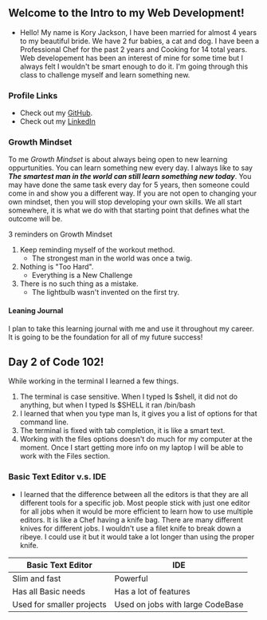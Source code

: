 ## Welcome to the Intro to my Web Development!

   * Hello! My name is Kory Jackson, I have been married for almost 4 years to my beautiful bride. We have 2 fur babies, a cat and dog. I have been a Professional Chef for the past 2 years and Cooking for 14 total years. Web developement has been an interest of mine for some time but I always felt I wouldn't be smart enough to do it. I'm going through this class to challenge myself and learn something new.

### Profile Links
   - Check out my [GitHub](https://github.com/Dirrbick "Kory's Github Site").
   - Check out my [LinkedIn](https://www.linkedin.com/in/kory-jackson-927363164/)


### Growth Mindset

   To me _Growth Mindset_ is about always being open to new learning oppurtunities. You can learn something new every day. I always like to say ***The smartest man in the world can still learn something new today***. You may have done the same task every day for 5 years, then someone could come in and show you a different way. If you are not open to changing your own mindset, then you will stop developing your own skills. We all start somewhere, it is what we do with that starting point that defines what the outcome will be.



3 reminders on Growth Mindset

1. Keep reminding myself of the workout method.
     - The strongest man in the world was once a twig.
2. Nothing is "Too Hard".
     - Everything is a New Challenge
3. There is no such thing as a mistake.
     - The lightbulb wasn't invented on the first try.


#### Leaning Journal
I plan to take this learning journal with me and use it throughout my career. It is going to be the foundation for all of my future success!


## Day 2 of Code 102!

While working in the terminal I learned a few things.

1. The terminal is case sensitive.
        When I typed ls $shell, it did not do anything, but when I typed ls $SHELL it ran /bin/bash
1. I learned that when you type man ls, it gives you a list of options for that command line.
1. The terminal is fixed with tab completion, it is like a smart text.
1. Working with the files options doesn't do much for my computer at the moment. 
        Once I start getting more info on my laptop I will be able to work with the Files section.

### Basic Text Editor v.s. IDE

   - I learned that the difference between all the editors is that they are all different tools for a specific job. Most people stick with just one editor for all jobs when it would be more efficient to learn how to use multiple editors. It is like a Chef having a knife bag. There are many different knives for different jobs. I wouldn't use a filet knife to break down a ribeye. I could use it but it would take a lot longer than using the proper knife.

 | Basic Text Editor | IDE |
 | --- | --- |
 | Slim and fast | Powerful |
 | Has all Basic needs | Has a lot of features |
 | Used for smaller projects | Used on jobs with large CodeBase |


